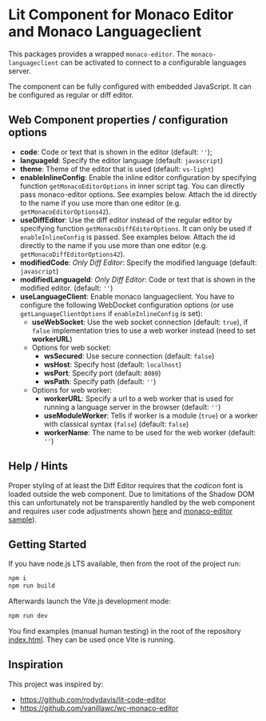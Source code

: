 # Lit Component for Monaco Editor and Monaco Languageclient

This packages provides a wrapped `monaco-editor`. The `monaco-languageclient` can be activated to connect to a configurable languages server.

The component can be fully configured with embedded JavaScript. It can be configured as regular or diff editor.

## Web Component properties / configuration options

* **code**: Code or text that is shown in the editor (default: `''`);
* **languageId**: Specify the editor language (default: `javascript`)
* **theme**: Theme of the editor that is used (default: `vs-light`)
* **enableInlineConfig**: Enable the inline editor configuration by specifying function `getMonacoEditorOptions` in inner script tag. You can directly pass monaco-editor options. See examples below. Attach the id directly to the name if you use more than one editor (e.g. `getMonacoEditorOptions42`).
* **useDiffEditor**: Use the diff editor instead of the regular editor by specifying function `getMonacoDiffEditorOptions`. It can only be used if `enableInlineConfig` is passed. See examples below. Attach the id directly to the name if you use more than one editor (e.g. `getMonacoDiffEditorOptions42`).
* **modifiedCode**: *Only Diff Editor*: Specify the modified language (default: `javascript`)
* **modifiedLanguageId**: *Only Diff Editor*: Code or text that is shown in the modified editor. (default: `''`)
* **useLanguageClient**: Enable monaco languageclient. You have to configure the following WebDocket configuration options (or use `getLanguageClientOptions` if `enableInlineConfig` is set):
  * **useWebSocket**: Use the web socket connection (default: `true`), if `false` implementation tries to use a web worker instead (need to set **workerURL**)
  * Options for web socket:
    * **wsSecured**: Use secure connection (default: `false`)
    * **wsHost**: Specify host (default: `localhost`)
    * **wsPort**: Specify port (default: `8080`)
    * **wsPath**: Specify path (default: `''`)
  * Options for web worker:
    * **workerURL**: Specify a url to a web worker that is used for running a language server in the browser (default: `''`)
    * **useModuleWorker**: Tells if worker is a module (`true`) or a worker with classical syntax (`false`) (default: `false`)
    * **workerName**: The name to be used for the web worker (default: `''`)

## Help / Hints

Proper styling of at least the Diff Editor requires that the *codicon* font is loaded outside the web component. Due to limitations of the Shadow DOM this can unfortunately not be transparently handled by the web component and requires user code adjustments shown [here](../../verify/monaco-editor-comp/comp.html#L17) and [monaco-editor sample]( https://github.com/microsoft/monaco-editor/blob/main/samples/browser-amd-shadow-dom/index.html)).

## Getting Started

If you have node.js LTS available, then from the root of the project run:

```bash
npm i
npm run build
```

Afterwards launch the Vite.js development mode:

```bash
npm run dev
```

You find examples (manual human testing) in the root of the repository [index.html](../../index.html). They can be used once Vite is running.

## Inspiration

This project was inspired by:

* <https://github.com/rodydavis/lit-code-editor>
* <https://github.com/vanillawc/wc-monaco-editor>
